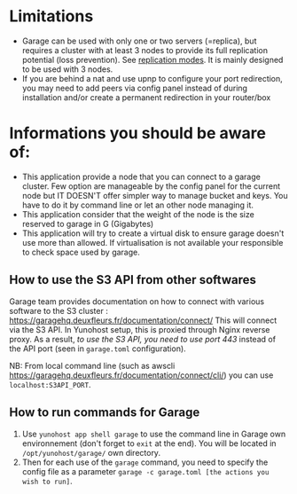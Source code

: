 # Limitations
 * Garage can be used with only one or two servers (=replica), but requires a cluster with at least 3 nodes to provide its full replication potential (loss prevention). See [replication modes](https://garagehq.deuxfleurs.fr/documentation/reference-manual/configuration/#replication-mode). It is mainly designed to be used with 3 nodes.
 * If you are behind a nat and use upnp to configure your port redirection, you may need to add peers via config panel instead of during installation and/or create a permanent redirection in your router/box

# Informations you should be aware of:
 * This application provide a node that you can connect to a garage cluster. Few option are manageable by the config panel for the current node but IT DOESN'T offer simpler way to manage bucket and keys. You have to do it by command line or let an other node managing it.
  * This application consider that the weight of the node is the size reserved to garage in G (Gigabytes)
 * This application will try to create a virtual disk to ensure garage doesn't use more than allowed. If virtualisation is not available your responsible to check space used by garage.

## How to use the S3 API from other softwares

Garage team provides documentation on how to connect with various software to the S3 cluster : https://garagehq.deuxfleurs.fr/documentation/connect/
This will connect via the S3 API. In Yunohost setup, this is proxied through Nginx reverse proxy. As a result, *to use the S3 API, you need to use port 443* instead of the API port (seen in `garage.toml` configuration).

NB: From local command line (such as awscli https://garagehq.deuxfleurs.fr/documentation/connect/cli/) you can use `localhost:S3API_PORT`.


## How to run commands for Garage
1. Use `yunohost app shell garage` to use the command line in Garage own environnement (don't forget to `exit` at the end). You will be located in `/opt/yunohost/garage/` own directory.
2. Then for each use of the `garage` command, you need to specify the config file as a parameter `garage -c garage.toml [the actions you wish to run]`.
